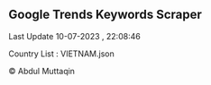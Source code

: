

## Google Trends Keywords Scraper 
 
Last Update 10-07-2023 , 22:08:46

Country List :
VIETNAM.json



© Abdul Muttaqin 
